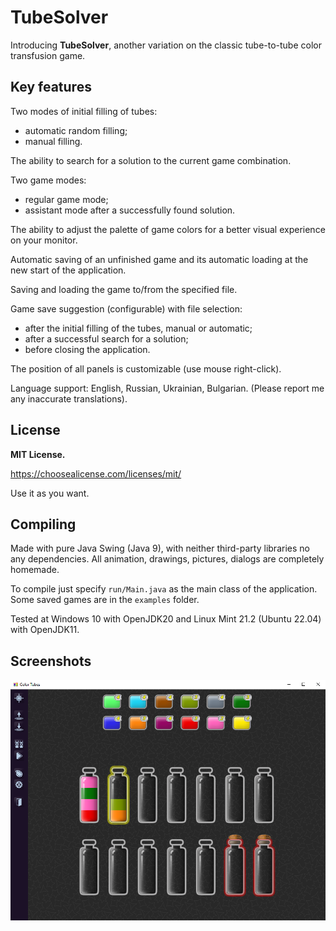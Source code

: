 # TubeSolver
Introducing **TubeSolver**, another variation on the classic tube-to-tube color transfusion game.

## Key features
Two modes of initial filling of tubes:
- automatic random filling;
- manual filling.

The ability to search for a solution to the current game combination.

Two game modes:
- regular game mode;
- assistant mode after a successfully found solution.

The ability to adjust the palette of game colors for a better visual experience on your monitor.

Automatic saving of an unfinished game and its automatic loading at the new start of the application.

Saving and loading the game to/from the specified file.

Game save suggestion (configurable) with file selection:
- after the initial filling of the tubes, manual or automatic;
- after a successful search for a solution;
- before closing the application.

The position of all panels is customizable (use mouse right-click).

Language support: English, Russian, Ukrainian, Bulgarian. (Please report me any inaccurate translations).

## License
**MIT License.** 

https://choosealicense.com/licenses/mit/ 

Use it as you want. 

## Compiling 
Made with pure Java Swing (Java 9), with neither third-party libraries no any dependencies. All animation, drawings, pictures, dialogs are completely homemade.

To compile just specify `run/Main.java` as the main class of the application. Some saved games are in the `examples` folder.

Tested at Windows 10 with OpenJDK20 and Linux Mint 21.2 (Ubuntu 22.04) with OpenJDK11.

## Screenshots
![Screenshot2](/screenshot2.png)

